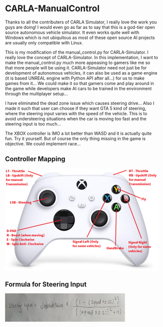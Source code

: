 # CARLA-ManualControl

Thanks to all the contributers of CARLA Simulator, I really love the work you guys are doing! I would even go as far 
as to say that this is a god-tier open source autonomous vehicle simulator. It even works quite well with Windows which
is not ubiquitous as most of these open source AI projects are usually only compatible with Linux. 

This is my modification of the manual_control.py for CARLA-Simulator. I really love the concept of CARLA-Simulator. 
In this implementation, I want to make the manual_control.py much more appeasing to gamers like me so that more 
people will be using it. CARLA-Simulator need not just be for development of autonomous vehicles, it can also be used as
a game engine (it is based UNREAL engine with Python API after all...) for us to make games from it... We could make it so
that gamers come and play around in the game while developers make AI cars to be trained in the environment through the 
multiplayer setup... 

I have eliminated the dead zone issue which causes steering drive... Also I made it such that user can choose if they want
GTA 5 kind of steering, where the steering input varies with the speed of the vehicle. This is to avoid understeering situations
when the car is moving too fast and the steering input is too much...

The XBOX controller is IMO a lot better than WASD and it is actually quite fun. Try it yourself. But of course the only thing 
missing in the game is objective. We could implement race... 

## Controller Mapping
![XBOX Control Mapping](/Images/XboxKey.png)

## Formula for Steering Input 
![Steering INPUT Formula](/Images/FormulaForSteeringInput.png)
